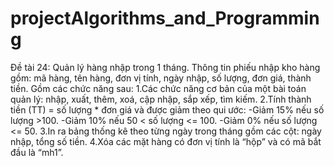 # projectAlgorithms_and_Programming
Đề tài 24: Quản lý hàng nhập trong 1 tháng.
Thông tin phiếu nhập kho hàng gồm: mã hàng, tên hàng, đơn vị tính, ngày nhập, số lượng, đơn giá, thành tiền. Gồm các chức năng sau:
1.Các chức năng cơ bản của một bài toán quản lý: nhập, xuất, thêm, xoá, cập nhập, sắp xếp, tìm kiếm.
2.Tính thành tiền (TT) = số lượng * đơn giá và được giảm theo qui ước: 
   -Giảm 15%   nếu số lượng >100.
   -Giảm 10%   nếu 50 < số lượng <= 100.
	 -Giảm 0% nếu số lượng <= 50.
3.In ra bảng thống kê theo từng ngày trong tháng gồm các cột: ngày nhập, tổng số tiền.
4.Xóa các mặt hàng có đơn vị tính là “hộp” và có mã bắt đầu là “mh1”.
